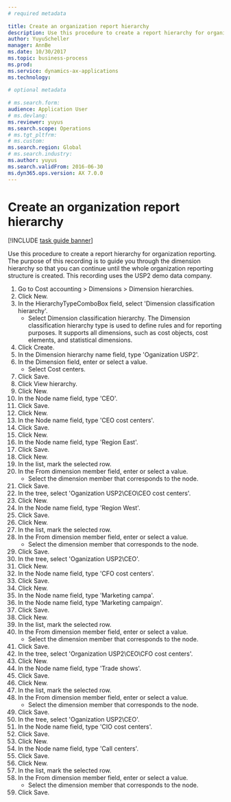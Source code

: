 ```yaml
--- 
# required metadata 
 
title: Create an organization report hierarchy
description: Use this procedure to create a report hierarchy for organization reporting. 
author: YuyuScheller
manager: AnnBe 
ms.date: 10/30/2017
ms.topic: business-process 
ms.prod:  
ms.service: dynamics-ax-applications 
ms.technology:  
 
# optional metadata 
 
# ms.search.form:   
audience: Application User 
# ms.devlang:  
ms.reviewer: yuyus
ms.search.scope: Operations 
# ms.tgt_pltfrm:  
# ms.custom:  
ms.search.region: Global
# ms.search.industry: 
ms.author: yuyus
ms.search.validFrom: 2016-06-30 
ms.dyn365.ops.version: AX 7.0.0 
---
```

# Create an organization report hierarchy

[!INCLUDE [task guide banner](../../includes/task-guide-banner.md)]

Use this procedure to create a report hierarchy for organization reporting. The purpose of this recording is to guide you through the dimension hierarchy so that you can continue until the whole organization reporting structure is created. This recording uses the USP2 demo data company.

1. Go to Cost accounting > Dimensions > Dimension hierarchies.
2. Click New.
3. In the HierarchyTypeComboBox field, select 'Dimension classification hierarchy'.
    * Select Dimension classification hierarchy. The Dimension classification hierarchy type is used to define rules and for reporting purposes. It supports all dimensions, such as cost objects, cost elements, and statistical dimensions.  
4. Click Create.
5. In the Dimension hierarchy name field, type 'Oganization USP2'.
6. In the Dimension field, enter or select a value.
    * Select Cost centers.  
7. Click Save.
8. Click View hierarchy.
9. Click New.
10. In the Node name field, type 'CEO'.
11. Click Save.
12. Click New.
13. In the Node name field, type 'CEO cost centers'.
14. Click Save.
15. Click New.
16. In the Node name field, type 'Region East'.
17. Click Save.
18. Click New.
19. In the list, mark the selected row.
20. In the From dimension member field, enter or select a value.
    * Select the dimension member that corresponds to the node.  
21. Click Save.
22. In the tree, select 'Oganization USP2\CEO\CEO cost centers'.
23. Click New.
24. In the Node name field, type 'Region West'.
25. Click Save.
26. Click New.
27. In the list, mark the selected row.
28. In the From dimension member field, enter or select a value.
    * Select the dimension member that corresponds to the node.  
29. Click Save.
30. In the tree, select 'Oganization USP2\CEO'.
31. Click New.
32. In the Node name field, type 'CFO cost centers'.
33. Click Save.
34. Click New.
35. In the Node name field, type 'Marketing campa'.
36. In the Node name field, type 'Marketing campaign'.
37. Click Save.
38. Click New.
39. In the list, mark the selected row.
40. In the From dimension member field, enter or select a value.
    * Select the dimension member that corresponds to the node.  
41. Click Save.
42. In the tree, select 'Organization USP2\CEO\CFO cost centers'.
43. Click New.
44. In the Node name field, type 'Trade shows'.
45. Click Save.
46. Click New.
47. In the list, mark the selected row.
48. In the From dimension member field, enter or select a value.
    * Select the dimension member that corresponds to the node.  
49. Click Save.
50. In the tree, select 'Oganization USP2\CEO'.
51. In the Node name field, type 'CIO cost centers'.
52. Click Save.
53. Click New.
54. In the Node name field, type 'Call centers'.
55. Click Save.
56. Click New.
57. In the list, mark the selected row.
58. In the From dimension member field, enter or select a value.
    * Select the dimension member that corresponds to the node.  
59. Click Save.

